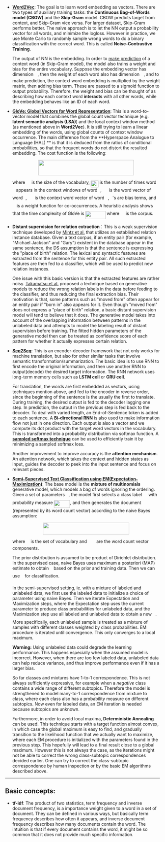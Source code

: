 * [**Word2Vec**](https://arxiv.org/pdf/1301.3781.pdf): The goal is to learn word embedding as vectors. There are two types of auxiliary training tasks: the **Continuous Bag-of-Words model (CBOW)** and the **Skip-Gram** model. CBOW predicts target from context, and Skip-Gram vice versa. For larger dataset, Skip-Gram performs better. The naive approach is to let the NN output a probability vector for all words, and minimize the logloss. However in practice, we use Monte Carlo to randomly sample wrong words to do a binary classification with the correct word. This is called **Noise-Contrastive Training**.

  The output of NN is the embedding. In order to [make prediction](https://www.tensorflow.org/api_docs/python/tf/nn/nce_loss) of a context word (in Skip-Gram model), the model also trains a weight and bias for the entire vocabulary. Suppose the embedding vector has dimension <img src="/summaries/tex/55a049b8f161ae7cfeb0197d75aff967.svg?invert_in_darkmode&sanitize=true" align=middle width=9.86687624999999pt height=14.15524440000002pt/>, then the weight of each word also has dimension <img src="/summaries/tex/55a049b8f161ae7cfeb0197d75aff967.svg?invert_in_darkmode&sanitize=true" align=middle width=9.86687624999999pt height=14.15524440000002pt/>, and to make prediction, the context word embedding is multiplied by the weight matrix, then adding bias term. These are passed to a sigmoid function to output probability. Therefore, the weight and bias can be thought of as describing how each context word **interacts** with all other words, while the embedding behaves like an ID of each word.

* [**GloVe: Global Vectors for Word Representation**](http://www.aclweb.org/anthology/D14-1162): This is a word-to-vector model that combines the global count vector technique (e.g. **latent semantic analysis (LSA)**) and the local context window method (as mentioned above in **Word2Vec**). It is still trying to learn a linear embedding of the words, using global counts of context window occurrence. The main difference from the **Hyperspace Analogue to Language (HAL) ** is that it is deduced from the ratios of conditional probabilities, so that the frequent words do not distort the resulted embedding. The cost function is the following:

  <p align="center"><img src="/summaries/tex/33d6ff8eb145df379f17b2bf3c74da12.svg?invert_in_darkmode&sanitize=true" align=middle width=311.0061669pt height=50.04352485pt/></p>

  where <img src="/summaries/tex/a9a3a4a202d80326bda413b5562d5cd1.svg?invert_in_darkmode&sanitize=true" align=middle width=13.242037049999992pt height=22.465723500000017pt/> is the size of the vocabulary, <img src="/summaries/tex/c8ff55ee636eebf6eb8a2d884a1a563d.svg?invert_in_darkmode&sanitize=true" align=middle width=24.37415969999999pt height=22.465723500000017pt/> is the number of times word <img src="/summaries/tex/36b5afebdba34564d884d347484ac0c7.svg?invert_in_darkmode&sanitize=true" align=middle width=7.710416999999989pt height=21.68300969999999pt/> appears in the context windows of word <img src="/summaries/tex/77a3b857d53fb44e33b53e4c8b68351a.svg?invert_in_darkmode&sanitize=true" align=middle width=5.663225699999989pt height=21.68300969999999pt/>, <img src="/summaries/tex/c2a29561d89e139b3c7bffe51570c3ce.svg?invert_in_darkmode&sanitize=true" align=middle width=16.41940739999999pt height=14.15524440000002pt/> is the word vector of word <img src="/summaries/tex/77a3b857d53fb44e33b53e4c8b68351a.svg?invert_in_darkmode&sanitize=true" align=middle width=5.663225699999989pt height=21.68300969999999pt/>, <img src="/summaries/tex/414aa95d48c50848538c4f24f7e7e6a3.svg?invert_in_darkmode&sanitize=true" align=middle width=17.87301779999999pt height=21.95701200000001pt/> is the context word vector of word <img src="/summaries/tex/36b5afebdba34564d884d347484ac0c7.svg?invert_in_darkmode&sanitize=true" align=middle width=7.710416999999989pt height=21.68300969999999pt/>, <img src="/summaries/tex/4bdc8d9bcfb35e1c9bfb51fc69687dfc.svg?invert_in_darkmode&sanitize=true" align=middle width=7.054796099999991pt height=22.831056599999986pt/>'s are bias terms, and <img src="/summaries/tex/190083ef7a1625fbc75f243cffb9c96d.svg?invert_in_darkmode&sanitize=true" align=middle width=9.81741584999999pt height=22.831056599999986pt/> is a weight function for co-occurrences. A heuristic analysis shows that the time complexity of GloVe is <img src="/summaries/tex/3a7dcb77e7d32c8ec832fa8e3dd19713.svg?invert_in_darkmode&sanitize=true" align=middle width=65.66905454999998pt height=26.76175259999998pt/> where <img src="/summaries/tex/9b325b9e31e85137d1de765f43c0f8bc.svg?invert_in_darkmode&sanitize=true" align=middle width=12.92464304999999pt height=22.465723500000017pt/> is the corpus.

* **Distant supervision for relation extraction**：This is a weak supervision technique developed by [Mintz et al.](https://web.stanford.edu/~jurafsky/mintz.pdf) that utilizes an established relation instance database.  Given a text corpus, if an entity pair (for example, "Michael Jackson" and "Gary")  existent in the database appear in the same sentence, the DS assumption is that the sentence is expressing the "place of birth" relation. The lexical and syntactic features are extracted from the sentence for this entity pair. All such extracted features are then fed to a classifier, which will be used to predict new relation instances.

  One issue with this basic version is that the extracted features are rather noisy. [Takamatsu et al.](https://dl.acm.org/citation.cfm?id=2390626) proposed a technique based on generative models to reduce the wrong relation labels in the data before feeding to the classifier, and thus reducing the final extraction bias. Their motivation is that, some patterns such as "moved from" often appear for an entity pair if "born in" also appears for it. Even though "moved from" does not express a "place of birth" relation, a basic distant supervision model will tend to believe that it does. The generative model takes into account of the overlapping information between patterns in the unlabeled data and attempts to model the labeling result of distant supervision before training. The fitted hidden parameters of the generative model then can be treated as confidence score of each pattern for whether it actually expresses certain relation.

* [**Seq2Seq**](https://arxiv.org/abs/1703.03906): This is an encoder-decoder framework that not only works for machine translation, but also for other similar tasks that involve semantic transformation/summarization. The basic idea is to use RNN to first encode the original information, and then use another RNN to output(decode) the desired target information. The RNN network uses long-term memory cells such as **LSTM cell** or **GRU cell**. 

  For translation, the words are first embedded as vectors, using techniques mention above, and fed to the encoder in reverse order, since the beginning of the sentence is the usually the first to translate. During training, the desired output is fed to the decoder lagging one step. In prediction, the output in the previous step is fed back to the decoder. To deal with varied length, an End-of-Sentence token is added to each sentence. A **Bi-directional RNN** is also used to make information flow not just in one direction. Each output is also a vector and we compute its dot product with the target word vectors in the vocabulary. This is transformed into a probability distribution via softmax function. A [**sampled softmax technique**](https://arxiv.org/pdf/1412.2007.pdf) can be used to efficiently train it by minimizing a sampled softmax loss.

  Another improvement to improve accuracy is the **attention mechanism**. An attention network, which takes the context and hidden states as input, guides the decoder to peek into the input sentence and focus on relevant pieces.

* [**Semi-Supervised Text Classification using EM(Expectation-Maximization)**](https://www.cs.cmu.edu/~tom/pubs/NigamEtAl-bookChapter.pdf):  The base model is the **mixture of multinomials** generative model, which models a bag of words ignoring the ordering. Given a set of parameters <img src="/summaries/tex/27e556cf3caa0673ac49a8f0de3c73ca.svg?invert_in_darkmode&sanitize=true" align=middle width=8.17352744999999pt height=22.831056599999986pt/>, the model first selects a class label <img src="/summaries/tex/5b4e948631c62d0fd9a96da246b0e5c3.svg?invert_in_darkmode&sanitize=true" align=middle width=13.21831334999999pt height=14.15524440000002pt/> with probability measure <img src="/summaries/tex/d749361c7beeb6801718a23468f53a12.svg?invert_in_darkmode&sanitize=true" align=middle width=52.40216354999999pt height=24.65753399999998pt/>, and then generates the document <img src="/summaries/tex/9fc20fb1d3825674c6a279cb0d5ca636.svg?invert_in_darkmode&sanitize=true" align=middle width=14.045887349999989pt height=14.15524440000002pt/> (represented by its word count vector) according to the naive Bayes assumption:

  <p align="center"><img src="/summaries/tex/245373818583f963c8117d8f025d4dd9.svg?invert_in_darkmode&sanitize=true" align=middle width=281.13576974999995pt height=38.402052149999996pt/></p>

  where <img src="/summaries/tex/c91091e68f0e0113ff161179172813ac.svg?invert_in_darkmode&sanitize=true" align=middle width=10.28535419999999pt height=14.15524440000002pt/> is the set of vocabulary and <img src="/summaries/tex/b649e5cb9133065e4e08f011eb1a48ce.svg?invert_in_darkmode&sanitize=true" align=middle width=22.915812149999994pt height=14.15524440000002pt/> are the word count vector components. 

  The prior distribution is assumed to be product of Dirichlet distribution. In the supervised case, naive Bayes uses maximum a posteriori (MAP) estimate to obtain <img src="/summaries/tex/27e556cf3caa0673ac49a8f0de3c73ca.svg?invert_in_darkmode&sanitize=true" align=middle width=8.17352744999999pt height=22.831056599999986pt/> based on the prior and training data. Then we can use <img src="/summaries/tex/27e556cf3caa0673ac49a8f0de3c73ca.svg?invert_in_darkmode&sanitize=true" align=middle width=8.17352744999999pt height=22.831056599999986pt/> for classification.

  In the semi-supervised setting, ie. with a mixture of labeled and unlabeled data, we first use the labeled data to initialize a choice of parameter using naive Bayes. Then we iterate Expectation and Maximization steps, where the Expectation step uses the current parameter to produce class probabilities for unlabeled data, and the Maximization step use all labeled and unlabeled data to obtain a new <img src="/summaries/tex/27e556cf3caa0673ac49a8f0de3c73ca.svg?invert_in_darkmode&sanitize=true" align=middle width=8.17352744999999pt height=22.831056599999986pt/>. More specifically, each unlabeled sample is treated as a mixture of samples with different classes weighted by class probabilities. EM procedure is iterated until convergence. This only converges to a local maximum. 

  **Warning:** Using unlabeled data could degrade the learning performance. This happens especially when the assumed model is incorrect. However, when there are too few labeled data, unlabeled data can help reduce variance, and thus improve performance even if it has a larger bias.

  So far classes and mixtures have 1-to-1 correspondence. This is not always sufficiently expressive, for example when a *negative* class contains a wide range of different subtopics. Therefore the model is strengthened to model many-to-1 correspondence from mixture to class, where each class also has a probability measure on different subtopics. Now even for labeled data, an EM iteration is needed because subtopics are unknown. 

  Furthermore, in order to avoid local maxima, **Deterministic Annealing** can be used. This technique starts with a target function almost convex, in which case the global maximum is easy to find, and gradually transition to the likelihood function that we actually want to maximize, where each EM procedure is initialized with the parameters found in the previous step. This hopefully will lead to a final result close to a global maximum. However this is not always the case, as the iterations might not be able to correct the wrong class-subtopic correspondences decided earlier. One can try to correct the class-subtopic correspondence by human inspection or by the basic EM algorithms described above.

---



## Basic concepts:

* **tf-idf**: The product of two statistics, term frequency and inverse document frequency, is a importance weight given to a word in a set of document. They can be defined in various ways, but basically term frequency describes how often it appears, and inverse document frequency describes how many documents contain the word. The intuition is that if every document contains the word, it might be so common that it does not provide much specific information.